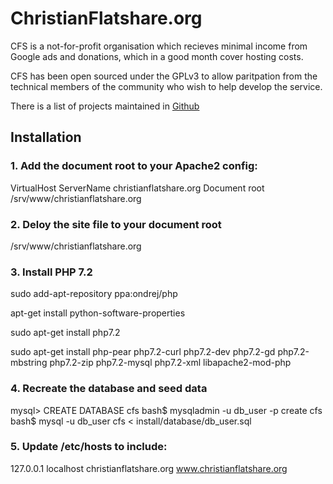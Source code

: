 # ChristianFlatshare.org

CFS is a not-for-profit organisation which recieves minimal income from Google ads and donations, which in a good month cover hosting costs.

CFS has been open sourced under the GPLv3 to allow paritpation from the technical members of the community who wish to help develop the service.

There is a list of projects maintained in [Github](https://github.com/ChristianFlatshare/ChristianFlatshare/projects "CFS projects")


## Installation

### 1. Add the document root to your Apache2 config:
VirtualHost ServerName christianflatshare.org
Document root /srv/www/christianflatshare.org


### 2. Deloy the site file to your document root
/srv/www/christianflatshare.org


### 3. Install PHP 7.2
sudo add-apt-repository ppa:ondrej/php

apt-get install python-software-properties

sudo apt-get install php7.2

sudo apt-get install php-pear php7.2-curl php7.2-dev php7.2-gd php7.2-mbstring php7.2-zip php7.2-mysql php7.2-xml libapache2-mod-php


### 4. Recreate the database and seed data
mysql> CREATE DATABASE cfs
bash$ mysqladmin -u db_user -p  create cfs
bash$ mysql -u db_user cfs < install/database/db_user.sql


### 5. Update /etc/hosts to include:
127.0.0.1   localhost christianflatshare.org www.christianflatshare.org

